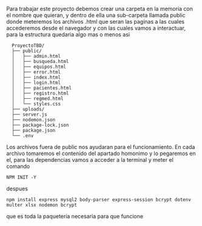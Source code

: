 Para trabajar este proyecto debemos crear una carpeta en la memoria con el nombre que quieran, y dentro de ella una sub-carpeta llamada public donde meteremos los archivos .html que seran las paginas a las cuales accederemos desde el navegador y con las cuales vamos a interactuar, para la estructura quedaria algo mas o menos asi 
 ```
   ProyectoTBD/
   ├── public/
   │   ├── admin.html
   │   ├── busqueda.html
   │   ├── equipos.html
   │   ├── error.html
   │   ├── index.html
   │   ├── login.html
   │   ├── pacientes.html
   │   ├── registro.html
   │   ├── regmed.html
   │   └── styles.css
   ├── uploads/
   ├── server.js
   ├── nodemon.json
   ├── package-lock.json
   ├── package.json
   └── .env
   ```
Los archivos fuera de public nos ayudaran para el funcionamiento. En cada archivo tomaremos el contenido del apartado homonimo y lo pegaremos en el, para las dependencias vamos a acceder a la terminal y meter el comando
```
NPM INIT -Y
```
despues 
```
npm install express mysql2 body-parser express-session bcrypt dotenv multer xlsx nodemon bcrypt
```
que es toda la paqueteria necesaria para que funcione
